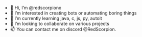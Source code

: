 - 👋 Hi, I’m @redscorpionx
- 👀 I’m interested in creating bots or automating boring things
- 🌱 I’m currently learning java, c, js, py, autoit
- 💞️ I’m looking to collaborate on various projects
- 📫 You can contact me on discord @RedScorpion.

<!---
redscorpionx/redscorpionx is a ✨ special ✨ repository because its `README.md` (this file) appears on your GitHub profile.
You can click the Preview link to take a look at your changes.
--->
